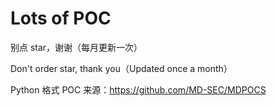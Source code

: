 # Lots of POC

别点 star，谢谢（每月更新一次）

Don't order star, thank you（Updated once a month）

Python 格式 POC 来源：https://github.com/MD-SEC/MDPOCS
